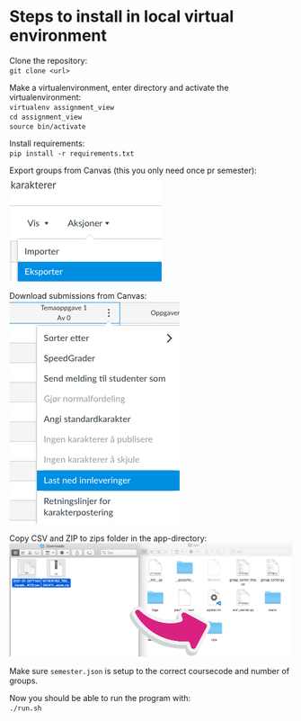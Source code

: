 # Steps to install in local virtual environment
Clone the repository:  
`git clone <url>`

Make a virtualenvironment, enter directory and activate the virtualenvironment:  
`virtualenv assignment_view`  
`cd assignment_view`  
`source bin/activate`  

Install requirements:  
`pip install -r requirements.txt`  

Export groups from Canvas (this you only need once pr semester):
![export_groups](app/demo/export_groups.png)

Download submissions from Canvas:
![download_submissions](app/demo/download_submissions.png)

Copy CSV and ZIP to zips folder in the app-directory:
![csv_zip_to_folder](app/demo/csv_zip_to_folder.png)

Make sure `semester.json` is setup to the correct coursecode and number of groups.  

Now you should be able to run the program with:  
`./run.sh`  

